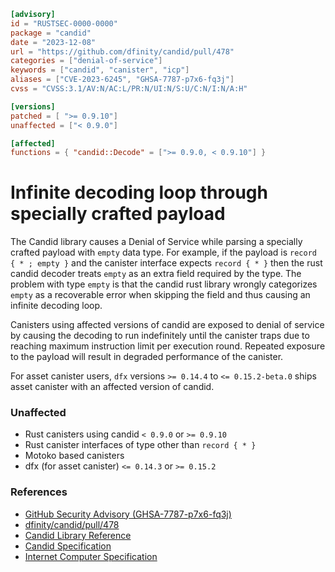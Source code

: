```toml
[advisory]
id = "RUSTSEC-0000-0000"
package = "candid"
date = "2023-12-08"
url = "https://github.com/dfinity/candid/pull/478"
categories = ["denial-of-service"]
keywords = ["candid", "canister", "icp"]
aliases = ["CVE-2023-6245", "GHSA-7787-p7x6-fq3j"]
cvss = "CVSS:3.1/AV:N/AC:L/PR:N/UI:N/S:U/C:N/I:N/A:H"

[versions]
patched = [ ">= 0.9.10"]
unaffected = ["< 0.9.0"]

[affected]
functions = { "candid::Decode" = [">= 0.9.0, < 0.9.10"] }
```

# Infinite decoding loop through specially crafted payload

The Candid library causes a Denial of Service while parsing a specially crafted payload with `empty` data type. For example, if the payload is `record { * ; empty }` and  the canister interface expects `record { * }` then the rust candid decoder treats `empty` as an extra field required by the type.  The problem with type `empty` is that the candid rust library wrongly categorizes `empty` as a recoverable error when skipping the field and thus causing an infinite decoding loop. 

Canisters using affected versions of candid are exposed to denial of service by causing the decoding to run indefinitely until the canister traps due to reaching maximum instruction limit per execution round. Repeated exposure to the payload will result in degraded performance of the canister.

For asset canister users, `dfx` versions `>= 0.14.4` to `<= 0.15.2-beta.0` ships asset canister with an affected version of candid.

### Unaffected 
- Rust canisters using candid `< 0.9.0` or `>= 0.9.10` 
- Rust canister interfaces of type other than `record { * }`
- Motoko based canisters
- dfx (for asset canister) `<= 0.14.3` or `>= 0.15.2`

### References
-  [GitHub Security Advisory (GHSA-7787-p7x6-fq3j)](https://github.com/dfinity/candid/security/advisories/GHSA-7787-p7x6-fq3j)
-  [dfinity/candid/pull/478](https://github.com/dfinity/candid/pull/478)
-  [Candid Library Reference](https://internetcomputer.org/docs/current/references/candid-ref)
-  [Candid Specification](https://github.com/dfinity/candid/blob/master/spec/Candid.md)
-  [Internet Computer Specification](https://internetcomputer.org/docs/current/references/ic-interface-spec)


